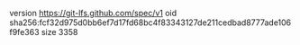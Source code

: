 version https://git-lfs.github.com/spec/v1
oid sha256:fcf32d975d0bb6ef7d17fd68bc4f83343127de211cedbad8777ade106f9fe363
size 3358
